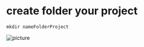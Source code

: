 # create  folder your project
```
mkdir nameFolderProject 
```
![picture](E:\Pictures\praxis\touchfileREADMI.jpg)